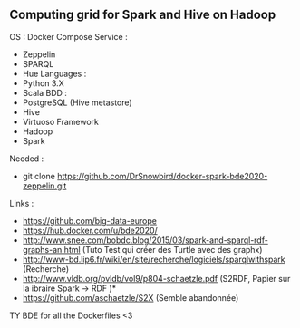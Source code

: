 ## Computing grid for Spark and Hive on Hadoop
OS : Docker Compose
Service :
  - Zeppelin
  - SPARQL
  - Hue
Languages :
  - Python 3.X
  - Scala
BDD :
  - PostgreSQL (Hive metastore)
  - Hive
  - Virtuoso 
Framework
  - Hadoop
  - Spark

Needed :
  - git clone https://github.com/DrSnowbird/docker-spark-bde2020-zeppelin.git

Links :
  - https://github.com/big-data-europe
  - https://hub.docker.com/u/bde2020/
  - http://www.snee.com/bobdc.blog/2015/03/spark-and-sparql-rdf-graphs-an.html (Tuto Test qui créer des Turtle avec des graphx)
  - http://www-bd.lip6.fr/wiki/en/site/recherche/logiciels/sparqlwithspark (Recherche)
  - http://www.vldb.org/pvldb/vol9/p804-schaetzle.pdf (S2RDF, Papier sur la ibraire Spark -> RDF )*
  - https://github.com/aschaetzle/S2X (Semble abandonnée)

TY BDE for all the Dockerfiles <3
